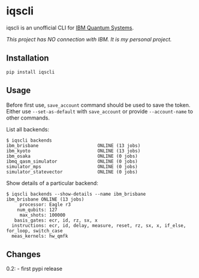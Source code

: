 # iqscli

iqscli is an unofficial CLI for [IBM Quantum Systems](https://quantum.ibm.com/). 

*This project has NO connection with IBM. It is my personal project.*

## Installation

```
pip install iqscli
```

## Usage

Before first use, `save_account` command should be used to save the token. Either use `--set-as-default` with `save_account` or provide `--account-name` to other commands.

List all backends:

```
$ iqscli backends
ibm_brisbane                      ONLINE (13 jobs)
ibm_kyoto                         ONLINE (13 jobs)
ibm_osaka                         ONLINE (0 jobs)
ibmq_qasm_simulator               ONLINE (0 jobs)
simulator_mps                     ONLINE (0 jobs)
simulator_statevector             ONLINE (0 jobs)
```

Show details of a particular backend:

```
$ iqscli backends --show-details --name ibm_brisbane
ibm_brisbane ONLINE (13 jobs)
     processor: Eagle r3
    num_qubits: 127
     max_shots: 100000
   basis_gates: ecr, id, rz, sx, x
  instructions: ecr, id, delay, measure, reset, rz, sx, x, if_else, for_loop, switch_case
  meas_kernels: hw_qmfk
```

## Changes

0.2:
    - first pypi release
